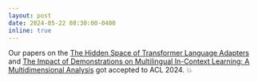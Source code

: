 ```yaml
---
layout: post
date: 2024-05-22 08:30:00-0400
inline: true
---
```


Our papers on the [The Hidden Space of Transformer Language Adapters](https://arxiv.org/abs/2402.13137) and [The Impact of Demonstrations on Multilingual In-Context Learning: A Multidimensional Analysis](https://arxiv.org/abs/2402.12976) got accepted to ACL 2024. :boom: